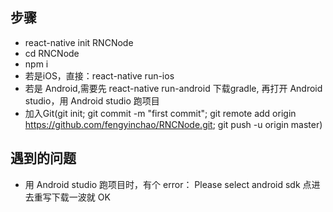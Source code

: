 ## 步骤
- react-native init RNCNode
- cd RNCNode
- npm i
- 若是iOS，直接：react-native run-ios 
- 若是 Android,需要先 react-native run-android 下载gradle, 再打开 Android studio，用 Android studio 跑项目
- 加入Git(git init; git commit -m "first commit"; git remote add origin https://github.com/fengyinchao/RNCNode.git; git push -u origin master)

## 遇到的问题
- 用 Android studio 跑项目时，有个 error： Please select android sdk
点进去重写下载一波就 OK